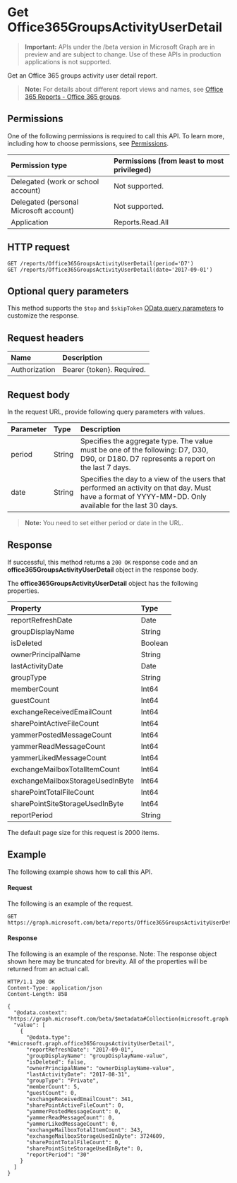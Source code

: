 # Get Office365GroupsActivityUserDetail

> **Important:** APIs under the /beta version in Microsoft Graph are in preview and are subject to change. Use of these APIs in production applications is not supported.

Get an Office 365 groups activity user detail report.

> **Note:** For details about different report views and names, see [Office 365 Reports - Office 365 groups](https://support.office.com/client/Office-365-groups-a27f1a99-3557-4f85-9560-a28e3d822a40).

## Permissions

One of the following permissions is required to call this API. To learn more, including how to choose permissions, see [Permissions](../../../concepts/permissions_reference.md).

| Permission type                        | Permissions (from least to most privileged) |
| :------------------------------------- | :--------------------------------------- |
| Delegated (work or school account)     | Not supported.                           |
| Delegated (personal Microsoft account) | Not supported.                           |
| Application                            | Reports.Read.All                         |

## HTTP request

<!-- { "blockType": "ignored" } -->

```http
GET /reports/Office365GroupsActivityUserDetail(period='D7')
GET /reports/Office365GroupsActivityUserDetail(date='2017-09-01')
```

## Optional query parameters

This method supports the `$top` and `$skipToken` [OData query parameters](../../../concepts/query_parameters.md) to customize the response.

## Request headers

| Name          | Description               |
| :------------ | :------------------------ |
| Authorization | Bearer {token}. Required. |

## Request body

In the request URL, provide following query parameters with values.

| Parameter | Type   | Description                              |
| :-------- | :----- | :--------------------------------------- |
| period    | String | Specifies the aggregate type. The value must be one of the following: D7, D30, D90, or D180. D7 represents a report on the last 7 days. |
| date      | String | Specifies the day to a view of the users that performed an activity on that day. Must have a format of YYYY-MM-DD. Only available for the last 30 days. |

> **Note:** You need to set either period or date in the URL.

## Response

If successful, this method returns a `200 OK` response code and an **office365GroupsActivityUserDetail** object in the response body.

The **office365GroupsActivityUserDetail** object has the following properties.

| Property                         | Type    |
| :------------------------------- | :------ |
| reportRefreshDate                | Date    |
| groupDisplayName                 | String  |
| isDeleted                        | Boolean |
| ownerPrincipalName               | String  |
| lastActivityDate                 | Date    |
| groupType                        | String  |
| memberCount                      | Int64   |
| guestCount                       | Int64   |
| exchangeReceivedEmailCount       | Int64   |
| sharePointActiveFileCount        | Int64   |
| yammerPostedMessageCount         | Int64   |
| yammerReadMessageCount           | Int64   |
| yammerLikedMessageCount          | Int64   |
| exchangeMailboxTotalItemCount    | Int64   |
| exchangeMailboxStorageUsedInByte | Int64   |
| sharePointTotalFileCount         | Int64   |
| sharePointSiteStorageUsedInByte  | Int64   |
| reportPeriod                     | String  |

The default page size for this request is 2000 items.

## Example

The following example shows how to call this API.

#### Request

The following is an example of the request.

```http
GET https://graph.microsoft.com/beta/reports/Office365GroupsActivityUserDetail(period='D7')
```

#### Response

The following is an example of the response.
Note: The response object shown here may be truncated for brevity. All of the properties will be returned from an actual call.

```http
HTTP/1.1 200 OK
Content-Type: application/json
Content-Length: 858

{
  "@odata.context": "https://graph.microsoft.com/beta/$metadata#Collection(microsoft.graph.office365GroupsActivityUserDetail)", 
  "value": [
    {
      "@odata.type": "#microsoft.graph.office365GroupsActivityUserDetail", 
      "reportRefreshDate": "2017-09-01", 
      "groupDisplayName": "groupDisplayName-value", 
      "isDeleted": false, 
      "ownerPrincipalName": "ownerDisplayName-value", 
      "lastActivityDate": "2017-08-31", 
      "groupType": "Private", 
      "memberCount": 5, 
      "guestCount": 0, 
      "exchangeReceivedEmailCount": 341, 
      "sharePointActiveFileCount": 0, 
      "yammerPostedMessageCount": 0, 
      "yammerReadMessageCount": 0, 
      "yammerLikedMessageCount": 0, 
      "exchangeMailboxTotalItemCount": 343, 
      "exchangeMailboxStorageUsedInByte": 3724609, 
      "sharePointTotalFileCount": 0, 
      "sharePointSiteStorageUsedInByte": 0, 
      "reportPeriod": "30"
    }
  ]
}
```
